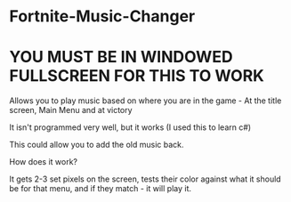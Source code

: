 # Fortnite-Music-Changer
# YOU MUST BE IN WINDOWED FULLSCREEN FOR THIS TO WORK
Allows you to play music based on where you are in the game - At the title screen, Main Menu and at victory

It isn't programmed very well, but it works (I used this to learn c#)

This could allow you to add the old music back.

How does it work?

It gets 2-3 set pixels on the screen, tests their color against what it should be for that menu, and if they match - it will play it.
